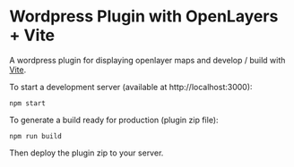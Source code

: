 # Wordpress Plugin with OpenLayers + Vite

A wordpress plugin for displaying openlayer maps and develop / build with [Vite](https://vitejs.dev/).

To start a development server (available at http://localhost:3000):

    npm start

To generate a build ready for production (plugin zip file):

    npm run build

Then deploy the plugin zip to your server.
